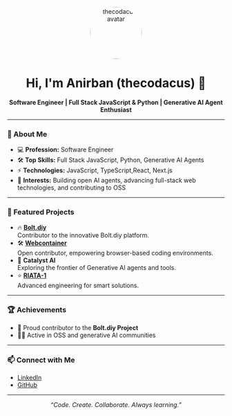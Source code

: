 <p align="center">
  <img src="https://github.com/thecodacus.png" width="120" style="border-radius:50%;" alt="thecodacus avatar"/>
</p>

<h1 align="center">Hi, I'm Anirban (thecodacus) 👋</h1>

<p align="center">
  <strong>Software Engineer | Full Stack JavaScript & Python | Generative AI Agent Enthusiast</strong>
</p>

---

### 🚀 About Me

- 💻 **Profession:** Software Engineer  
- 🛠️ **Top Skills:** Full Stack JavaScript, Python, Generative AI Agents  
- ⚡ **Technologies:** JavaScript, TypeScript,React, Next.js  
- 🧠 **Interests:** Building open AI agents, advancing full-stack web technologies, and contributing to OSS

---

### 🌟 Featured Projects

- 🔥 **[Bolt.diy](https://github.com/stackblitz-labs/bolt.diy)**  
  Contributor to the innovative Bolt.diy platform.
- 🛠️ **[Webcontainer](https://github.com/thecodacus/OpenWebContainer)**  
  Open contributor, empowering browser-based coding environments.
- 🤖 **Catalyst AI**  
  Exploring the frontier of Generative AI agents and tools.
- ⭐ **[RIATA-1](https://github.com/thecodacus/catalyst)**  
  Advanced engineering for smart solutions.
---

### 🏆 Achievements

- 🥇 Proud contributor to the **Bolt.diy Project**
- 👨‍💻 Active in OSS and generative AI communities

---

### 📫 Connect with Me

- [LinkedIn](https://www.linkedin.com/in/anirban-kar-developer/)
- [GitHub](https://github.com/thecodacus)

---

<p align="center">
  <em>“Code. Create. Collaborate. Always learning.”</em>
</p>

